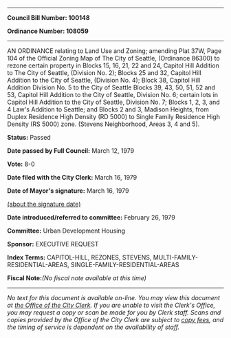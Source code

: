 

********

**Council Bill Number: 100148**
   
**Ordinance Number: 108059**
********

 AN ORDINANCE relating to Land Use and Zoning; amending Plat 37W, Page 104 of the Official Zoning Map of The City of Seattle, (Ordinance 86300) to rezone certain property in Blocks 15, 16, 21, 22 and 24, Capitol Hill Addition to The City of Seattle, (Division No. 2); Blocks 25 and 32, Capitol Hill Addition to the City of Seattle, (Division No. 4); Block 38, Capitol Hill Addition Division No. 5 to the City of Seattle Blocks 39, 43, 50, 51, 52 and 53, Capitol Hill Addition to the City of Seattle, Division No. 6; certain lots in Capitol Hill Addition to the City of Seattle, Division No. 7; Blocks 1, 2, 3, and 4 Law's Addition to Seattle; and Blocks 2 and 3, Madison Heights, from Duplex Residence High Density (RD 5000) to Single Family Residence High Density (RS 5000) zone. (Stevens Neighborhood, Areas 3, 4 and 5).

**Status:** Passed
   
**Date passed by Full Council:** March 12, 1979
   
**Vote:** 8-0
   
**Date filed with the City Clerk:** March 16, 1979
   
**Date of Mayor's signature:** March 16, 1979
   
[(about the signature date)](/~public/approvaldate.htm)
   
   
   
**Date introduced/referred to committee:** February 26, 1979
   
**Committee:** Urban Development Housing
   
**Sponsor:** EXECUTIVE REQUEST
   
   
**Index Terms:** CAPITOL-HILL, REZONES, STEVENS, MULTI-FAMILY-RESIDENTIAL-AREAS, SINGLE-FAMILY-RESIDENTIAL-AREAS

**Fiscal Note:**_(No fiscal note available at this time)_
********

_No text for this document is available on-line. You may view this document at [the Office of the City Clerk](http://www.seattle.gov/leg/clerk/contactUs.htm). If you are unable to visit the Clerk's Office, you may request a copy or scan be made for you by Clerk staff. Scans and copies provided by the Office of the City Clerk are subject to [copy fees](http://clerk.seattle.gov/~public/clerkfees.htm), and the timing of service is dependent on the availability of staff._

